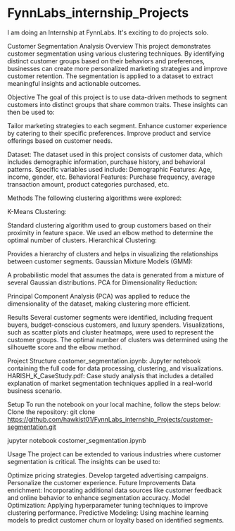 # FynnLabs_internship_Projects
I am doing an Internship at FynnLabs. It's exciting to do projects solo.

Customer Segmentation Analysis
Overview
This project demonstrates customer segmentation using various clustering techniques. By identifying distinct customer groups based on their behaviors and preferences, businesses can create more personalized marketing strategies and improve customer retention. The segmentation is applied to a dataset to extract meaningful insights and actionable outcomes.

Objective
The goal of this project is to use data-driven methods to segment customers into distinct groups that share common traits. These insights can then be used to:

Tailor marketing strategies to each segment.
Enhance customer experience by catering to their specific preferences.
Improve product and service offerings based on customer needs.


Dataset:
The dataset used in this project consists of customer data, which includes demographic information, purchase history, and behavioral patterns. Specific variables used include:
Demographic Features: Age, income, gender, etc.
Behavioral Features: Purchase frequency, average transaction amount, product categories purchased, etc.


Methods
The following clustering algorithms were explored:

K-Means Clustering:

Standard clustering algorithm used to group customers based on their proximity in feature space.
We used an elbow method to determine the optimal number of clusters.
Hierarchical Clustering:

Provides a hierarchy of clusters and helps in visualizing the relationships between customer segments.
Gaussian Mixture Models (GMM):

A probabilistic model that assumes the data is generated from a mixture of several Gaussian distributions.
PCA for Dimensionality Reduction:

Principal Component Analysis (PCA) was applied to reduce the dimensionality of the dataset, making clustering more efficient.


Results
Several customer segments were identified, including frequent buyers, budget-conscious customers, and luxury spenders.
Visualizations, such as scatter plots and cluster heatmaps, were used to represent the customer groups.
The optimal number of clusters was determined using the silhouette score and the elbow method.

Project Structure
costomer_segmentation.ipynb: Jupyter notebook containing the full code for data processing, clustering, and visualizations.
HARISH_K_CaseStudy.pdf: Case study analysis that includes a detailed explanation of market segmentation techniques applied in a real-world business scenario.




Setup
To run the notebook on your local machine, follow the steps below:
Clone the repository:
git clone https://github.com/hawkist01/FynnLabs_internship_Projects/customer-segmentation.git


jupyter notebook costomer_segmentation.ipynb



Usage
The project can be extended to various industries where customer segmentation is critical. The insights can be used to:

Optimize pricing strategies.
Develop targeted advertising campaigns.
Personalize the customer experience.
Future Improvements
Data enrichment: Incorporating additional data sources like customer feedback and online behavior to enhance segmentation accuracy.
Model Optimization: Applying hyperparameter tuning techniques to improve clustering performance.
Predictive Modeling: Using machine learning models to predict customer churn or loyalty based on identified segments.

